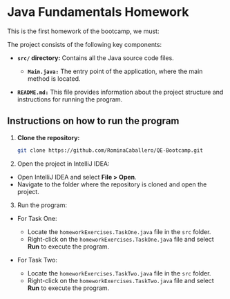 # Java Fundamentals Homework
This is the first homework of the bootcamp, we must:

The project consists of the following key components:
   
- **`src/` directory:** Contains all the Java source code files.
     
  - **`Main.java:`** The entry point of the application, where the main method is located.

- **`README.md:`** This file provides information about the project structure and instructions for running the program.
    
## Instructions on how to run the program
1. **Clone the repository:**
   ```bash
   git clone https://github.com/RominaCaballero/QE-Bootcamp.git
   ```
2. Open the project in IntelliJ IDEA:

- Open IntelliJ IDEA and select **File > Open**.
- Navigate to the folder where the repository is cloned and open the project.

3. Run the program:

- For Task One:
   - Locate the `homeworkExercises.TaskOne.java` file in the `src` folder.
   - Right-click on the `homeworkExercises.TaskOne.java` file and select **Run** to execute the program.

- For Task Two:
    - Locate the `homeworkExercises.TaskTwo.java` file in the `src` folder.
    - Right-click on the `homeworkExercises.TaskTwo.java` file and select **Run** to execute the program.
  

